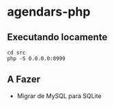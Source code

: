 # agendars-php

## Executando locamente

```shell
cd src
php -S 0.0.0.0:8999
```

## A Fazer
- Migrar de MySQL para SQLite
